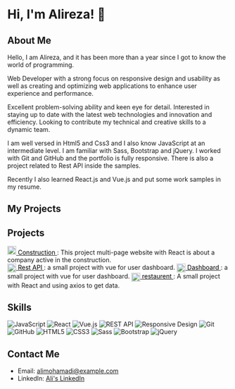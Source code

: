 # Hi, I'm Alireza! 👋

## About Me
Hello, I am Alireza, and it has been more than a year since I got to know the world of programming.

Web Developer with a strong focus on responsive design and usability as well as creating and optimizing web applications to enhance user experience and performance.

Excellent problem-solving ability and keen eye for detail. Interested in staying up to date with the latest web technologies and innovation and efficiency. Looking to contribute my technical and creative skills to a dynamic team.

I am well versed in Html5 and Css3 and I also know JavaScript at an intermediate level. I am familiar with Sass, Bootstrap and jQuery. I worked with Git and GitHub and the portfolio is fully responsive. There is also a project related to Rest API inside the samples.

Recently I also learned React.js and Vue.js and put some work samples in my resume.

## My Projects
## Projects

<div >
    <a href="https://constructionreact2023.netlify.app/">
        <img src="https://constructionreact2023.netlify.app/Favicon.ico" alt="Favicon" width="20" height="20">
        <span style="color: #000; text-decoration: none;">Construction</span>
    </a>: This project multi-page website with React is about a company active in the construction.
</div>

<a href="https://cryptoreact2023.netlify.app/">
    <img src="https://cryptoreact2023.netlify.app/Favicon.ico" alt="Favicon" width="20" height="20" style="vertical-align: middle;">
    <span style="color: black; text-decoration: none;">Rest API</span>
</a>: a small project with vue for user dashboard.

<a href="https://taskapp2024.netlify.app/">
    <img src="https://taskapp2024.netlify.app/Favicon.ico" alt="Favicon" width="20" height="20" style="vertical-align: middle;">
    <span style="color: black; text-decoration: none;">Dashboard</span>
</a>: a small project with vue for user dashboard.

<a href="https://restaurentjs2023.netlify.app/">
    <img src="https://restaurentjs2023.netlify.app/Images/Favicon.ico" alt="Favicon" width="20" height="20" style="vertical-align: middle;">
    <span style="color: black; text-decoration: none;">restaurent</span>
</a>: A small project with React and using axios to get data.
  
## Skills
![JavaScript](https://img.shields.io/badge/-JavaScript-F0DB4F?style=for-the-badge&logo=javascript&logoColor=black)
![React](https://img.shields.io/badge/-React-61DAFB?style=for-the-badge&logo=react&logoColor=black)
![Vue.js](https://img.shields.io/badge/-Vue.js-4FC08D?style=for-the-badge&logo=vue.js&logoColor=white)
![REST API](https://img.shields.io/badge/-REST&#32;API-gray?style=for-the-badge&logo=api&logoColor=black)
![Responsive Design](https://img.shields.io/badge/-Responsive&#32;Design-0DB7ED?style=for-the-badge&logo=responsive&logoColor=white)
![Git](https://img.shields.io/badge/-Git-F05033?style=for-the-badge&logo=git&logoColor=white)
![GitHub](https://img.shields.io/badge/-GitHub-181717?style=for-the-badge&logo=github&logoColor=white)
![HTML5](https://img.shields.io/badge/-HTML5-E34F26?style=for-the-badge&logo=html5&logoColor=white)
![CSS3](https://img.shields.io/badge/-CSS3-1572B6?style=for-the-badge&logo=css3&logoColor=white)
![Sass](https://img.shields.io/badge/-Sass-CC6699?style=for-the-badge&logo=sass&logoColor=white)
![Bootstrap](https://img.shields.io/badge/-Bootstrap-7952B3?style=for-the-badge&logo=bootstrap&logoColor=white)
![jQuery](https://img.shields.io/badge/-jQuery-0769AD?style=for-the-badge&logo=jquery&logoColor=white)

## Contact Me
- Email: alimohamadi@example.com
- LinkedIn: [Ali's LinkedIn](https://www.linkedin.com/in/alimohamadi)
